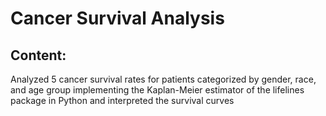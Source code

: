 # Cancer Survival Analysis  

## Content: 

Analyzed 5 cancer survival rates for patients categorized by gender, race, and age group implementing the Kaplan-Meier estimator of the lifelines package in Python and interpreted the survival curves

